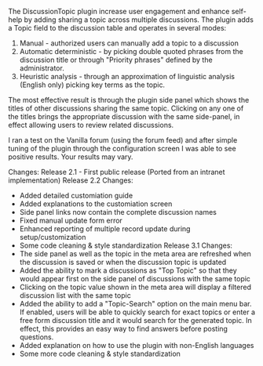 The DiscussionTopic plugin increase user engagement and enhance self-help by adding sharing a topic across multiple discussions.  The plugin adds a Topic field to the discussion table and operates in several modes:
1. Manual - authorized users can manually add a topic to a discussion
2. Automatic deterministic - by picking double quoted phrases from the discussion title or through "Priority phrases" defined by the administrator.
3. Heuristic analysis - through an approximation of linguistic analysis (English only) picking key terms as the topic.

The most effective result is through the plugin side panel which shows the titles of other discussions sharing the same topic.  Clicking on any one of the titles brings the appropriate discussion with the same side-panel, in effect allowing users to review related discussions.

I ran a test on the Vanilla forum (using the forum feed) and after simple tuning of the plugin through the configuration screen I was able to see positive results.  Your results may vary.  

Changes:
Release 2.1 - First public release (Ported from an intranet implementation)
Release 2.2 Changes:
- Added detailed customiation guide
- Added explanations to the customiation screen
- Side panel links now contain the complete discussion names
- Fixed manual update form error 
- Enhanced reporting of multiple record update during setup/customization
- Some code cleaning & style standardization 
Release 3.1 Changes:
- The side panel as well as the topic in the meta area are refreshed when the discussion is saved or when the discussion topic is updated
- Added the ability to mark a discussions as "Top Topic" so that they would appear first on the side panel of discussions with the same topic
- Clicking on the topic value shown in the meta area will display a filtered discussion list with the same topic
- Added the ability to add a "Topic-Search" option on the main menu bar.  If enabled, users will be able to quickly search for exact topics or enter a free form discussion title and it would search for the generated topic.  In effect, this provides an easy way to find answers before posting questions.
- Added explanation on how to use the plugin with non-English languages
- Some more code cleaning & style standardization

